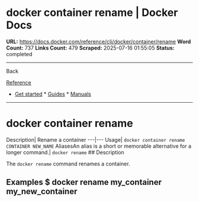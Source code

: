 # docker container rename | Docker Docs

**URL:** https://docs.docker.com/reference/cli/docker/container/rename
**Word Count:** 737
**Links Count:** 479
**Scraped:** 2025-07-16 01:55:05
**Status:** completed

---

Back

[Reference](https://docs.docker.com/reference/)

  * [Get started](https://docs.docker.com/get-started/)   * [Guides](https://docs.docker.com/guides/)   * [Manuals](https://docs.docker.com/manuals/)

* * *

# docker container rename

Description| Rename a container   ---|---   Usage| `docker container rename CONTAINER NEW_NAME`   AliasesAn alias is a short or memorable alternative for a longer command.| `docker rename`      ## Description

The `docker rename` command renames a container.

## Examples               $ docker rename my_container my_new_container